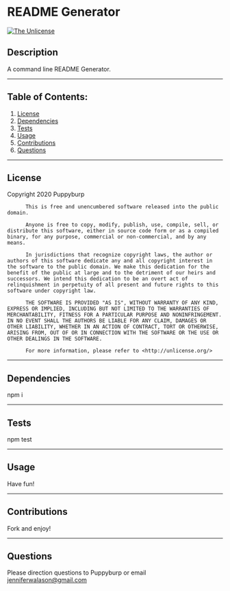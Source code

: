 

# README Generator

[![The Unlicense](https://img.shields.io/badge/license-The%20Unlicense-yellow.svg)](https://opensource.org/licenses/unlicense)

## Description
A command line README Generator.

---

## Table of Contents:
  1. [License](#License)
  2. [Dependencies](#Dependencies)
  3. [Tests](#Tests)
  4. [Usage](#Usage)
  5. [Contributions](#Contributions)
  6. [Questions](#Questions)

---

## License
Copyright 2020 Puppyburp
          
          This is free and unencumbered software released into the public domain.

          Anyone is free to copy, modify, publish, use, compile, sell, or distribute this software, either in source code form or as a compiled binary, for any purpose, commercial or non-commercial, and by any means.
          
          In jurisdictions that recognize copyright laws, the author or authors of this software dedicate any and all copyright interest in the software to the public domain. We make this dedication for the benefit of the public at large and to the detriment of our heirs and successors. We intend this dedication to be an overt act of relinquishment in perpetuity of all present and future rights to this software under copyright law.
          
          THE SOFTWARE IS PROVIDED "AS IS", WITHOUT WARRANTY OF ANY KIND, EXPRESS OR IMPLIED, INCLUDING BUT NOT LIMITED TO THE WARRANTIES OF MERCHANTABILITY, FITNESS FOR A PARTICULAR PURPOSE AND NONINFRINGEMENT. IN NO EVENT SHALL THE AUTHORS BE LIABLE FOR ANY CLAIM, DAMAGES OR OTHER LIABILITY, WHETHER IN AN ACTION OF CONTRACT, TORT OR OTHERWISE, ARISING FROM, OUT OF OR IN CONNECTION WITH THE SOFTWARE OR THE USE OR OTHER DEALINGS IN THE SOFTWARE.
          
          For more information, please refer to <http://unlicense.org/>

---

## Dependencies
npm i

---

## Tests
npm test

---

## Usage 
Have fun!

---

## Contributions
Fork and enjoy!

---

## Questions
Please direction questions to Puppyburp or email jenniferwalason@gmail.com
